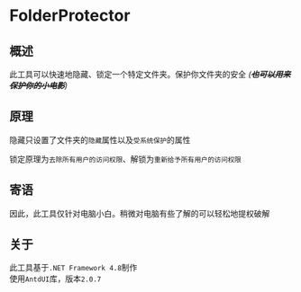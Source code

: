 # FolderProtector

## 概述

此工具可以快速地隐藏、锁定一个特定文件夹。保护你文件夹的安全 *(**~~也可以用来保护你的小电影~~**)*


## 原理

隐藏只设置了文件夹的`隐藏`属性以及`受系统保护`的属性

锁定原理为`去除所有用户的访问权限`、解锁为`重新给予所有用户的访问权限`


## 寄语

因此，此工具仅针对电脑小白。稍微对电脑有些了解的可以轻松地提权破解


## 关于

此工具基于`.NET Framework 4.8`制作<br>
使用`AntdUI`库，版本`2.0.7`